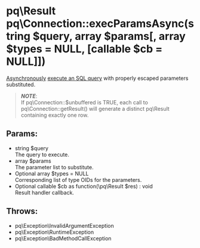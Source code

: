 # pq\Result pq\Connection::execParamsAsync(string $query, array $params[, array $types = NULL, [callable $cb = NULL]])

[Asynchronously](pq/Connection/:%20Asynchronous%20Usage) [execute an SQL query](pq/Connection:%20Executing%20Queries) with properly escaped parameters substituted.

> ***NOTE***:  
  If pq\Connection::$unbuffered is TRUE, each call to pq\Connection::getResult() will generate a distinct pq\Result containing exactly one row.

## Params:

* string $query  
  The query to execute.
* array $params  
  The parameter list to substitute.
* Optional array $types = NULL  
  Corresponding list of type OIDs for the parameters.
* Optional callable $cb as function(\pq\Result $res) : void  
  Result handler callback.

## Throws:

* pq\Exception\InvalidArgumentException
* pq\Exception\RuntimeException
* pq\Exception\BadMethodCallException

